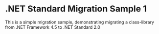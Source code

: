 # .NET Standard Migration Sample 1

This is a simple migration sample, demonstrating migrating a class-library from .NET Framework 4.5 to .NET Standard 2.0